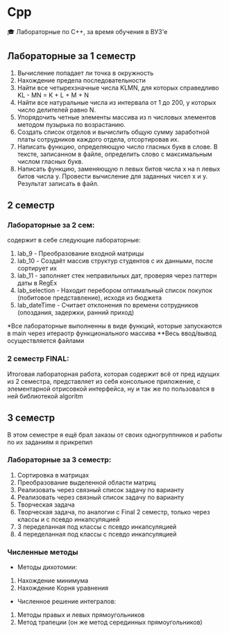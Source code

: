 # Cpp
:mortar_board: Лабораторные по С++, за время обучения в ВУЗ'e 

## Лабораторные за 1 семестр
1) Вычисление попадает ли точка в окружность
2) Нахождение предела последовательности
3) Найти все четырехзначные числа KLMN, для которых справедливо
KL - MN = K + L + M + N
4) Найти все натуральные числа из интервала от 1 до 200, у которых число делителей равно N.
5) Упорядочить четные элементы массива из n числовых элементов методом пузырька по возрастанию.
6) Создать список отделов и вычислить общую сумму заработной платы сотрудников каждого отдела, отсортировав их.
7) Написать функцию, определяющую число гласных букв в слове. В тексте, записанном в файле, определить слово с максимальным числом гласных букв.
8) Написать функцию, заменяющую n левых битов числа x на n левых битов числа y. Провести вычисление для заданных чисел x и y. Результат записать в файл.



## 2 семестр

### Лабораторные за 2 сем:
содержит в себе следующие лабораторные:
1) lab_9 - Преобразование входной матрицы
2) lab_10 - Создаёт массив структур студентов с их данными, после сортирует их
3) lab_11 - заполняет стек неправильных дат, проверяя через паттерн даты в RegEx
4) lab_selection - Находит перебором оптимальный список покупок (побитовое представление), исходя из бюджета
5) lab_dateTime - Считает отклонения по времени сотрудников (опоздания, задержки, ранний приход) 

*Все лабораторные выполненны в виде функций, которые запускаются в main через итераотр функционального массива
**Весь ввод/вывод осуществляется файлами


### 2 семестр FINAL:
Итоговая лабораторная работа, которая содержит всё от пред идущих из 2 семестра,
представляет из себя консольное приложение, с элементарной отрисовкой интерфейса,
ну и так же по пользовался в ней библиотекой algoritm




## 3 семестр
В этом семестре я ещё брал заказы от своих одногруппников и работы по их заданиям я прикрепил

### Лабораторные за 3 семестр:
1) Сортировка в матрицах
2) Преобразование выделенной области матриц
3) Реализовать через связный список задачу по варианту
4) Реализовать через связный список задачу по варианту
5) Творческая задача
6) Творческая задача, по аналогии с Final 2 семестр, только через классы и с псевдо инкапсуляцией
7) 3 переделанная под классы с псевдо инкапсуляцией
8) 4 переделанная под классы с псевдо инкапсуляцией

### Численные методы

* Методы дихотомии:
1) Нахождение минимума
2) Нахождение Корня уравнения

* Численное решение интегралов:
1) Методы правых и левых прямоугольников
2) Метод трапеции (он же метод серединных прямоугольников)
